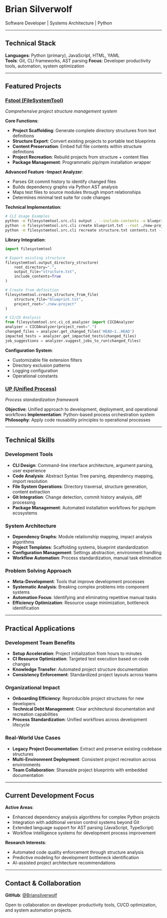 # Brian Silverwolf

Software Developer | Systems Architecture | Python

---

## Technical Stack

**Languages**: Python (primary), JavaScript, HTML, YAML  
**Tools**: Git, CLI frameworks, AST parsing
**Focus**: Developer productivity tools, automation, system optimization

---

## Featured Projects

### [Fstool (FileSystemTool)](https://github.com/Briansilverwolf/Fstool)
*Comprehensive project structure management system*

**Core Functions**:
- **Project Scaffolding**: Generate complete directory structures from text definitions
- **Structure Export**: Convert existing projects to portable text blueprints  
- **Content Preservation**: Embed full file contents within structure definitions
- **Project Recreation**: Rebuild projects from structure + content files
- **Package Management**: Programmatic pip/npm installation wrapper

**Advanced Feature -Impact Analyzer**:
- Parses Git commit history to identify changed files
- Builds dependency graphs via Python AST analysis
- Maps test files to source modules through import relationships
- Determines minimal test suite for code changes


**Technical Implementation**:
```bash
# CLI Usage Examples
python -m filesystemtool.src.cli output . --include-contents -o blueprint.txt
python -m filesystemtool.src.cli create blueprint.txt --root ./new-project
python -m filesystemtool.src.cli recreate structure.txt contents.txt --root ./rebuilt
```

**Library Integration**:
```python
import filesystemtool

# Export existing structure
filesystemtool.output_directory_structure(
    root_directory=".",
    output_file="structure.txt",
    include_contents=True
)

# Create from definition
filesystemtool.create_structure_from_file(
    structure_file="blueprint.txt",
    project_root="./new-project"
)

# CI/CD Analysis
from filesystemtool.src.ci_cd_analyzer import CICDAnalyzer
analyzer = CICDAnalyzer(project_root=".")
changed_files = analyzer.get_changed_files('HEAD~1..HEAD')
impacted_tests = analyzer.get_impacted_tests(changed_files)
job_suggestions = analyzer.suggest_jobs_to_run(changed_files)
```

**Configuration System**:
- Customizable file extension filters
- Directory exclusion patterns
- Logging configuration
- Operational constants

### [UP (Unified Process)](https://github.com/Briansilverwolf/UP)
*Process standardization framework*

**Objective**: Unified approach to development, deployment, and operational workflows
**Implementation**: Python-based process orchestration system
**Philosophy**: Apply code reusability principles to operational processes

---

## Technical Skills

### Development Tools
- **CLI Design**: Command-line interface architecture, argument parsing, user experience
- **Code Analysis**: Abstract Syntax Tree parsing, dependency mapping, import resolution
- **File System Operations**: Directory traversal, structure generation, content extraction
- **Git Integration**: Change detection, commit history analysis, diff processing
- **Package Management**: Automated installation workflows for pip/npm ecosystems

### System Architecture
- **Dependency Graphs**: Module relationship mapping, impact analysis algorithms
- **Project Templates**: Scaffolding systems, blueprint standardization
- **Configuration Management**: Settings abstraction, environment handling
- **Workflow Automation**: Process standardization, manual task elimination

### Problem Solving Approach
- **Meta-Development**: Tools that improve development processes
- **Systematic Analysis**: Breaking complex problems into component systems
- **Automation Focus**: Identifying and eliminating repetitive manual tasks
- **Efficiency Optimization**: Resource usage minimization, bottleneck identification

---

## Practical Applications

### Development Team Benefits
- **Setup Acceleration**: Project initialization from hours to minutes
- **CI Resource Optimization**: Targeted test execution based on code changes
- **Knowledge Transfer**: Automated project structure documentation
- **Consistency Enforcement**: Standardized project layouts across teams

### Organizational Impact
- **Onboarding Efficiency**: Reproducible project structures for new developers
- **Technical Debt Management**: Clear architectural documentation and recreation capabilities
- **Process Standardization**: Unified workflows across development lifecycle

### Real-World Use Cases
- **Legacy Project Documentation**: Extract and preserve existing codebase structures
- **Multi-Environment Deployment**: Consistent project recreation across environments
- **Team Collaboration**: Shareable project blueprints with embedded documentation


---

## Current Development Focus

**Active Areas**:
- Enhanced dependency analysis algorithms for complex Python projects
- Integration with additional version control systems beyond Git
- Extended language support for AST parsing (JavaScript, TypeScript)
- Workflow intelligence systems for development process improvement

**Research Interests**:
- Automated code quality enforcement through structure analysis
- Predictive modeling for development bottleneck identification
- AI-assisted project architecture recommendations

---

## Contact & Collaboration

**GitHub**: [@Briansilverwolf](https://github.com/Briansilverwolf)

Open to collaboration on developer productivity tools, CI/CD optimization, and system automation projects.
